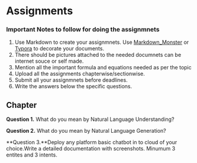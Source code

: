 ﻿# Assignments 

### Important Notes to follow for doing the assignmnets

1. Use Markdown to create your assignmnets. Use <a href="https://markdownmonster.west-wind.com/" target="_blank">Markdown_Monster</a> or <a href="https://typora.io/" target="_blank">Typora</a> to decorate your documents. 
2. There should be pictures attached to the needed documnets can be internet souce or self made.
3. Mention all the important formula and equations needed as per the topic
4. Upload all the assignments chapterwise/sectionwise.
5. Submit all your assignmnets before deadlines.
6. Write the answers below the specific questions.

## Chapter

**Question 1.** What do you mean by Natural Language Understanding?

**Question 2.** What do you mean by Natural Language Generation?

**Question 3.**Deploy any platform basic chatbot in to cloud of your choice.Write a detailed documentation with screenshots. Minumum 3 entites and 3 intents.

